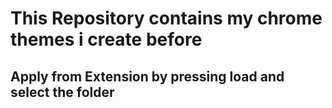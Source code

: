 # This Repository contains my chrome themes i create before

## Apply from Extension by pressing load and select the folder
